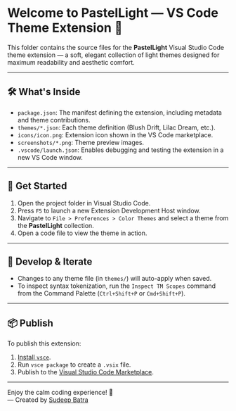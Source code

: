 # Welcome to PastelLight — VS Code Theme Extension 🌸

This folder contains the source files for the **PastelLight** Visual Studio Code theme extension — a soft, elegant collection of light themes designed for maximum readability and aesthetic comfort.

---

## 🛠 What's Inside

- `package.json`: The manifest defining the extension, including metadata and theme contributions.
- `themes/*.json`: Each theme definition (Blush Drift, Lilac Dream, etc.).
- `icons/icon.png`: Extension icon shown in the VS Code marketplace.
- `screenshots/*.png`: Theme preview images.
- `.vscode/launch.json`: Enables debugging and testing the extension in a new VS Code window.

---

## 🚀 Get Started

1. Open the project folder in Visual Studio Code.
2. Press `F5` to launch a new Extension Development Host window.
3. Navigate to `File > Preferences > Color Themes` and select a theme from the **PastelLight** collection.
4. Open a code file to view the theme in action.

---

## 🧪 Develop & Iterate

- Changes to any theme file (in `themes/`) will auto-apply when saved.
- To inspect syntax tokenization, run the `Inspect TM Scopes` command from the Command Palette (`Ctrl+Shift+P` or `Cmd+Shift+P`).

---

## 📦 Publish

To publish this extension:

1. [Install `vsce`](https://code.visualstudio.com/api/working-with-extensions/publishing-extension#vsce).
2. Run `vsce package` to create a `.vsix` file.
3. Publish to the [Visual Studio Code Marketplace](https://marketplace.visualstudio.com/manage).

---

Enjoy the calm coding experience! 🌿  
— Created by [Sudeep Batra](https://github.com/sudeepbatra)

